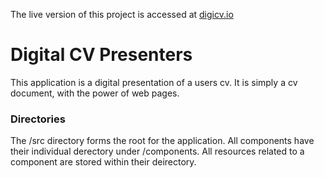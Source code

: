 The live version of this project is accessed at [digicv.io](https://https://i-am-monza.github.io/digicv/)

# Digital CV Presenters
This application is a digital presentation of a users cv. It is simply a cv document, with the power of web pages.

### Directories
The /src directory forms the root for the application. All components have their individual derectory under /components.
All resources related to a component are stored within their deirectory.